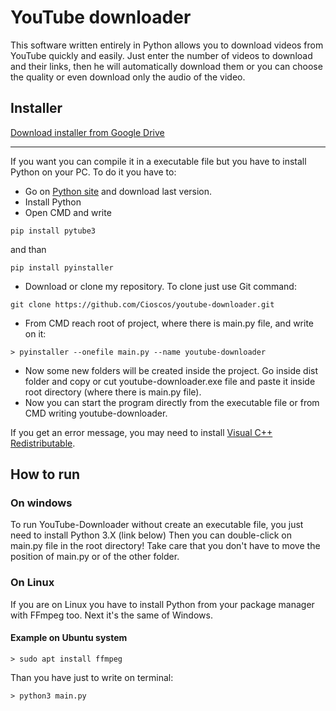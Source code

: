 # YouTube downloader

This software written entirely in Python allows you to download videos from YouTube quickly and easily. Just enter the number of videos to download and their links, then he will automatically download them or you can choose the quality or even download only the audio of the video.

## Installer
[Download installer from Google Drive](https://drive.google.com/file/d/10b2iX00j936vtRTefam4H_ICByE2l9Ft/view?usp=sharing)

***

If you want you can compile it in a executable file but you have to install Python on your PC. To do it you have to:
* Go on [Python site](https://www.python.org/downloads/) and download last version.
* Install Python
* Open CMD and write
```
pip install pytube3
```
and than
```
pip install pyinstaller
```
* Download or clone my repository. To clone just use Git command:
```
git clone https://github.com/Cioscos/youtube-downloader.git
```
* From CMD reach root of project, where there is main.py file, and write on it:
```
> pyinstaller --onefile main.py --name youtube-downloader
```
* Now some new folders will be created inside the project. Go inside dist folder and copy or cut youtube-downloader.exe file and paste it inside root directory (where there is main.py file).
* Now you can start the program directly from the executable file or from CMD writing youtube-downloader.

If you get an error message, you may need to install [Visual C++ Redistributable](https://support.microsoft.com/en-ca/help/2977003/the-latest-supported-visual-c-downloads).

## How to run
### On windows
To run YouTube-Downloader without create an executable file, you just need to install Python 3.X (link below)
Then you can double-click on main.py file in the root directory! Take care that you don't have to move the position of main.py or of the other folder.

### On Linux
If you are on Linux you have to install Python from your package manager with FFmpeg too. Next it's the same of Windows.

#### Example on Ubuntu system
```
> sudo apt install ffmpeg
```
Than you have just to write on terminal:
```
> python3 main.py
```
